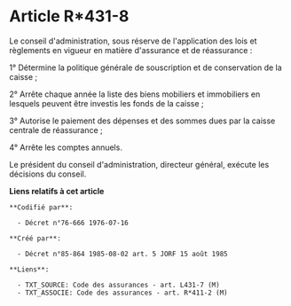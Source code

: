 # Article R*431-8

Le conseil d'administration, sous réserve de l'application des lois et règlements en vigueur en matière d'assurance et de
réassurance :

1° Détermine la politique générale de souscription et de conservation de la caisse ;

2° Arrête chaque année la liste des biens mobiliers et immobiliers en lesquels peuvent être investis les fonds de la caisse ;

3° Autorise le paiement des dépenses et des sommes dues par la caisse centrale de réassurance ;

4° Arrête les comptes annuels.

Le président du conseil d'administration, directeur général, exécute les décisions du conseil.

**Liens relatifs à cet article**

	**Codifié par**:

	  - Décret n°76-666 1976-07-16

	**Créé par**:

	  - Décret n°85-864 1985-08-02 art. 5 JORF 15 août 1985

	**Liens**:

	  - TXT_SOURCE: Code des assurances - art. L431-7 (M)
	  - TXT_ASSOCIE: Code des assurances - art. R*411-2 (M)
